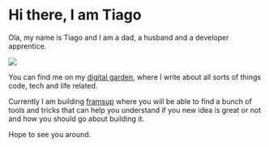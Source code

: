 # Hi there, I am Tiago

Ola, my name is Tiago and I am a dad, a husband and a developer apprentice.

![](content/images/group_logo.png)

You can find me on my [digital garden](https://www.tiagofsanchez.com/), where I write about all sorts of things code, tech and life related.

Currently I am building [framsup](https://framesup.netlify.app/) where you will be able to find a bunch of tools and tricks that can help you understand if you new idea is great or not and how you should go about building it. 

Hope to see you around. 




